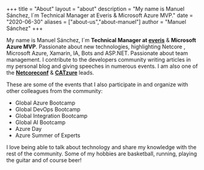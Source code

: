 +++
title = "About"
layout = "about"
description = "My name is Manuel Sánchez, I´m Technical Manager at Everis & Microsoft Azure MVP."
date = "2020-06-30"
aliases = ["about-us","about-manuel"]
author = "Manuel Sánchez"
+++

My name is Manuel Sánchez, I´m **Technical Manager at [everis](https://www.everis.com/)** & **Microsoft Azure MVP**.
Passionate about new technologies, highlighting Netcore , Microsoft Azure, Xamarin, IA, Bots and ASP.NET. Passionate about team management. I contribute to the developers community writing articles in my personal blog and giving speeches in numerous events. I am also one of the **[Netcoreconf](https://netcoreconf.com/)** & **[CATzure](https://www.meetup.com/es-ES/CATzure/)** leads.


These are some of the events that I also participate in and organize with other colleagues from the community:

* Global Azure Bootcamp
* Global DevOps Bootcamp
* Global Integration Bootcamp
* Global AI Bootcamp
* Azure Day
* Azure Summer of Experts

I love being able to talk about technology and share my knowledge with the rest of the community. Some of my hobbies are basketball, running, playing the guitar and of course beer!